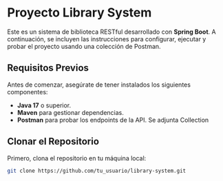 # Proyecto Library System

Este es un sistema de biblioteca RESTful desarrollado con **Spring Boot**. A continuación, se incluyen las instrucciones para configurar, ejecutar y probar el proyecto usando una colección de Postman.

## Requisitos Previos

Antes de comenzar, asegúrate de tener instalados los siguientes componentes:

- **Java 17** o superior.
- **Maven** para gestionar dependencias.
- **Postman** para probar los endpoints de la API. Se adjunta Collection

## Clonar el Repositorio

Primero, clona el repositorio en tu máquina local:

```bash
git clone https://github.com/tu_usuario/library-system.git
